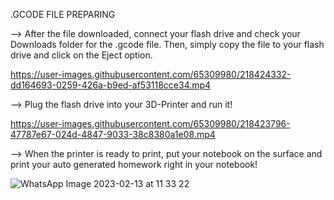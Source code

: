 .GCODE FILE PREPARING



--> After the file downloaded, connect your flash drive and check your Downloads folder for the .gcode file. Then, simply 
copy the file to your flash drive and click on the Eject option. 







https://user-images.githubusercontent.com/65309980/218424332-dd164693-0259-426a-b9ed-af53118cce34.mp4









--> Plug the flash drive into your 3D-Printer and run it! 







https://user-images.githubusercontent.com/65309980/218423796-47787e67-024d-4847-9033-38c8380a1e08.mp4









--> When the printer is ready to print, put your notebook on the surface and print your auto generated homework right in your notebook!


![WhatsApp Image 2023-02-13 at 11 33 22](https://user-images.githubusercontent.com/65309980/218422663-d2e6b0ea-85c2-4253-b8b1-60410a904210.jpeg)
